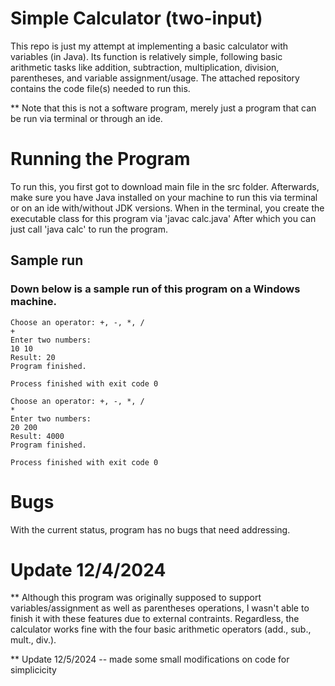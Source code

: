 # Simple Calculator (two-input)
This repo is just my attempt at implementing a basic calculator with variables (in Java). Its function is relatively simple, following  basic arithmetic tasks like addition, subtraction, multiplication, division, parentheses, and variable assignment/usage. The attached repository contains the code file(s) needed to run this. 

** Note that this is not a software program, merely just a program that can be run via terminal or through an ide.

# Running the Program
To run this, you first got to download main file in the src folder. Afterwards, make sure you have Java installed on your machine to run this via terminal or on an ide with/without JDK versions. When in the terminal, you create the executable class for this program via 'javac calc.java' After which you can just call 'java calc' to run the program.

## Sample run
### Down below is a sample run of this program on a Windows machine. 
```
Choose an operator: +, -, *, /
+
Enter two numbers:
10 10
Result: 20
Program finished.

Process finished with exit code 0
```
```
Choose an operator: +, -, *, /
*
Enter two numbers:
20 200
Result: 4000
Program finished.

Process finished with exit code 0
```

# Bugs
With the current status, program has no bugs that need addressing.

# Update 12/4/2024
** Although this program was originally supposed to support variables/assignment as well as parentheses operations, I wasn't able to finish it with these features due to external contraints.
Regardless, the calculator works fine with the four basic arithmetic operators (add., sub., mult., div.).

** Update 12/5/2024 -- made some small modifications on code for simplicicity
